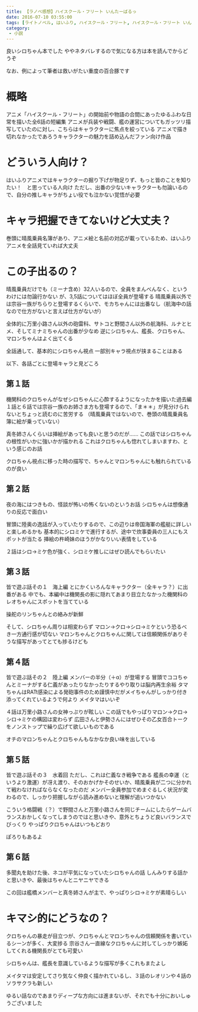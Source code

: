 ```yaml
---
title: 【ラノベ感想】ハイスクール・フリート いんたーばるっ
date: 2016-07-10 03:55:00
tags: [ライトノベル, はいふり, ハイスクール・フリート, ハイスクール・フリート いんたーばるっ, 小説]
category: 
 - 小説
---
```


良いシロちゃん本でした
ややネタバレするので気になる方は本を読んでからどうぞ

なお、例によって筆者は救いがたい重度の百合豚です

<!-- more -->

# 概略

アニメ「ハイスクール・フリート」の開始前や物語の合間にあったゆるふわな日常を描いた全6話の短編集
アニメが兵装や戦闘、艦の運営についてもガッツリ描写していたのに対し、こちらはキャラクターに焦点を絞っている
アニメで描き切れなかったであろうキャラクターの魅力を詰め込んだファン向け作品

# どういう人向け？

はいふりアニメではキャラクターの掘り下げが物足りず、もっと皆のことを知りたい！　と思っている人向け
ただし、出番の少ないキャラクターも勿論いるので、自分の推しキャラがちょい役でも泣かない覚悟が必要

# キャラ把握できてないけど大丈夫？

巻頭に晴風乗員名簿があり、アニメ絵と名前の対応が載っているため、はいふりアニメを全話見ていれば大丈夫

# この子出るの？

晴風乗員だけでも（ミーナ含め）32人いるので、全員をまんべんなく、というわけには勿論行かない
が、3,5話についてはほぼ全員が登場する
晴風乗員以外では宗谷一族がちらりと登場するくらいで、モカちゃんには出番なし（航海中の話なので仕方がないと言えば仕方がないが）

全体的に万里小路さん以外の砲雷科、サトコと野間さん以外の航海科、ルナとヒメ、そしてミナミちゃんの出番が少なめ
逆にシロちゃん、艦長、クロちゃん、マロンちゃんはよく出てくる

全話通して、基本的にシロちゃん視点
一部別キャラ視点が挟まることはある

以下、各話ごとに登場キャラと見どころ

## 第１話

機関科のクロちゃんがなぜシロちゃんに心酔するようになったかを描いた過去編
１話と６話では宗谷一族のお姉さま方も登場するので、「ま＊＊」が見分けられないとちょっと読むのに苦労する
（晴風乗員ではないので、巻頭の晴風乗員名簿に絵が乗っていない）

真冬姉さんくらいは挿絵があっても良いと思うのだが……
この話ではシロちゃんの根性がいかに強いかが描かれる
これはクロちゃんも惚れてしまいますわ、という感じのお話

クロちゃん視点に移った時の描写で、ちゃんとマロンちゃんにも触れられているのが良い

## 第２話

夜の海にはつきもの、怪談が怖いの怖くないのというお話
シロちゃんは想像通りの反応で面白い

冒頭に陸奥の逸話が入っていたりするので、この辺りは帝国海軍の艦艇に詳しいと楽しめるかも
基本的にシロミケで進行するが、途中で炊事委員の三人にもスポットが当たる
挿絵の杵崎妹のほうがかなりいい表情をしている

２話はシロ→ミケ色が強く、シロミケ推しにはぜひ読んでもらいたい

## 第３話

皆で遊ぶ話その１　海上編
とにかくいろんなキャラクター（全キャラ？）に出番がある
中でも、本編中は機関長の影に隠れてあまり目立たなかった機関科のレオちゃんにスポットを当てている

操舵のリンちゃんとの絡みが新鮮

そして、シロちゃん周りは相変わらず
マロン→クロ→シロ→ミケという恐るべき一方通行感が切ない
マロンちゃんとクロちゃんに関しては信頼関係がありそうな描写があってとても捗るけども

## 第４話

皆で遊ぶ話その２　陸上編
メンバーの半分（＋α）が登場する
冒頭でココちゃんとミーナがする仁義があったりなかったりするやり取りは脳内再生余裕
タマちゃんはRATt感染による発砲事件のため謹慎中だがメイちゃんがしっかり付き添ってくれているようで何より
メイタマはいいぞ

４話は万里小路さんの女神っぷりが眩しい
この話でもやっぱりマロン→クロ→シロ→ミケの構図は変わらず
広田さんと伊勢さんにはぜひその乙女百合トークをノンストップで繰り広げて欲しいものである

オチのマロンちゃんとクロちゃんもなかなか良い味を出している

## 第５話

皆で遊ぶ話その３　水着回
ただし、これは仁義なき戦争である
艦長の幸運（というより激運）が冴え渡り、そのおかげかそのせいか、晴風乗員が二つに分かれて戦わなければならなくなったのだ
メンバー全員参加でめまぐるしく状況が変わるので、しっかり把握しながら読み進めないと理解が追いつかない

こういう格闘戦（？）で野間さんと万里小路さんを同じチームにしたらゲームバランスおかしくなってしまうのではと思いきや、意外とちょうど良いバランスでびっくり
やっぱりクロちゃんはいつもどおり

ぽろりもあるよ

## 第６話

多聞丸を助けた後、ネコが平気になっていたシロちゃんの話
しんみりする話かと思いきや、最後はちゃんとニヤニヤできる

この回は艦橋メンバーと真冬姉さんが主で、やっぱりシロ→ミケが素晴らしい

# キマシ的にどうなの？

クロちゃんの暴走が目立つが、クロちゃんとマロンちゃんの信頼関係を書いているシーンが多く、大変捗る
宗谷さん一直線なクロちゃんに対してしっかり嫉妬してくれる機関長がとても可愛い

シロちゃんは、艦長を意識しているような描写が多くこれもまたよし

メイタマは安定してさり気なく仲良く描かれているし、３話のレオリンや４話のソラサクラも新しい

ゆるい話なのであまりディープな方向には進まないが、それでも十分においしゅうございました
